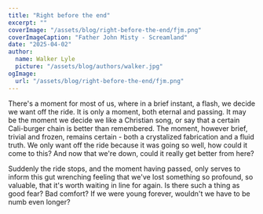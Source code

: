 ```yaml
---
title: "Right before the end"
excerpt: ""
coverImage: "/assets/blog/right-before-the-end/fjm.png"
coverImageCaption: "Father John Misty - Screamland"
date: "2025-04-02"
author:
  name: Walker Lyle
  picture: "/assets/blog/authors/walker.jpg"
ogImage:
  url: "/assets/blog/right-before-the-end/fjm.png"
---
```


There's a moment for most of us, where in a brief instant, a flash, we decide we want off the ride. It is only a moment, both eternal and passing. It may be the moment we decide we like a Christian song, or say that a certain Cali-burger chain is better than remembered. The moment, however brief, trivial and frozen, remains certain - both a crystalized fabrication and a fluid truth. We only want off the ride because it was going so well, how could it come to this? And now that we're down, could it really get better from here?

Suddenly the ride stops, and the moment having passed, only serves to inform this gut wrenching feeling that we've lost something so profound, so valuable, that it's worth waiting in line for again. Is there such a thing as good fear? Bad comfort? If we were young forever, wouldn't we have to be numb even longer?

